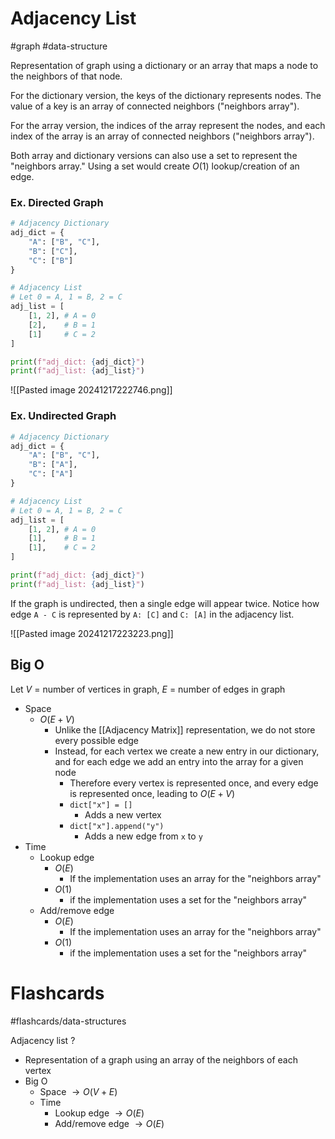 # Adjacency List
#graph #data-structure

Representation of graph using a dictionary or an array that maps a node to the neighbors of that node. 

For the dictionary version, the keys of the dictionary represents nodes. The value of a key is an array of connected neighbors ("neighbors array").

For the array version, the indices of the array represent the nodes, and each index of the array is an array of connected neighbors ("neighbors array").

Both array and dictionary versions can also use a set to represent the "neighbors array." Using a set would create $O(1)$ lookup/creation of an edge.

### **Ex.** Directed Graph
```python
# Adjacency Dictionary
adj_dict = { 
	"A": ["B", "C"], 
	"B": ["C"], 
	"C": ["B"]
}

# Adjacency List
# Let 0 = A, 1 = B, 2 = C
adj_list = [
	[1, 2], # A = 0
	[2],    # B = 1
	[1]     # C = 2
]

print(f"adj_dict: {adj_dict}")
print(f"adj_list: {adj_list}")
```

![[Pasted image 20241217222746.png]]

### **Ex.** Undirected Graph
```python
# Adjacency Dictionary
adj_dict = { 
	"A": ["B", "C"], 
	"B": ["A"], 
	"C": ["A"]
}

# Adjacency List
# Let 0 = A, 1 = B, 2 = C
adj_list = [
	[1, 2], # A = 0
	[1],    # B = 1
	[1],    # C = 2
]

print(f"adj_dict: {adj_dict}")
print(f"adj_list: {adj_list}")
```
If the graph is undirected, then a single edge will appear twice. Notice how edge `A - C` is represented by `A: [C]` and `C: [A]` in the adjacency list.

![[Pasted image 20241217223223.png]]
## Big O
Let $V$ = number of vertices in graph, $E$ = number of edges in graph
- Space
	- $O(E + V)$
		- Unlike the [[Adjacency Matrix]] representation, we do not store every possible edge
		- Instead, for each vertex we create a new entry in our dictionary, and for each edge we add an entry into the array for a given node
			- Therefore every vertex is represented once, and every edge is represented once, leading to $O(E + V)$
			- `dict["x"] = []`
				- Adds a new vertex
			- `dict["x"].append("y")`
				- Adds a new edge from `x` to `y`
- Time
	- Lookup edge
		- $O(E)$
			- If the implementation uses an array for the "neighbors array"
		- $O(1)$
			- if the implementation uses a set for the "neighbors array"
	- Add/remove edge
		- $O(E)$
			- If the implementation uses an array for the "neighbors array"
		- $O(1)$
			- if the implementation uses a set for the "neighbors array"

# Flashcards
#flashcards/data-structures 

Adjacency list
?
- Representation of a graph using an array of the neighbors of each vertex
- Big O
	- Space $\to O(V + E)$
	- Time
		- Lookup edge $\to O(E)$
		- Add/remove edge $\to O(E)$
<!--SR:!2025-01-18,4,210-->